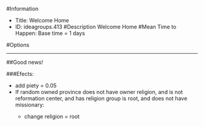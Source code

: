 #Information
 - Title: Welcome Home
 - ID: ideagroups.413
#Description
Welcome Home
#Mean Time to Happen:
Base time = 1 days

#Options

___
##Good news!

###Efects:<ul><li>add piety = 0.05</li><li>If random owned province does not have owner religion, and  is not reformation center, and  has religion group is root, and  does not have missionary:</li><ul><li>change religion = root</li></ul></ul>
